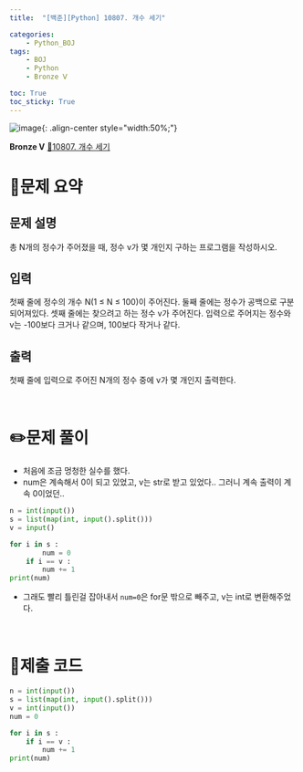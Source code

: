 ```yaml
---
title:  "[백준][Python] 10807. 개수 세기" 

categories: 
    - Python_BOJ
tags: 
    - BOJ
    - Python
    - Bronze Ⅴ

toc: True
toc_sticky: True
---
```

![image](https://github.com/user-attachments/assets/32319fe8-99e9-4031-b5d1-9f1909b510dc){: .align-center style="width:50%;"}

**Bronze Ⅴ** 
[🔗10807. 개수 세기]('https://www.acmicpc.net/problem/10807')

# 📝문제 요약
## 문제 설명
총 N개의 정수가 주어졌을 때, 정수 v가 몇 개인지 구하는 프로그램을 작성하시오.

## 입력
첫째 줄에 정수의 개수 N(1 ≤ N ≤ 100)이 주어진다. 둘째 줄에는 정수가 공백으로 구분되어져있다. 셋째 줄에는 찾으려고 하는 정수 v가 주어진다. 입력으로 주어지는 정수와 v는 -100보다 크거나 같으며, 100보다 작거나 같다.

## 출력
첫째 줄에 입력으로 주어진 N개의 정수 중에 v가 몇 개인지 출력한다.


<br>

# ✏️문제 풀이
- 처음에 조금 멍청한 실수를 했다.
- num은 계속해서 0이 되고 있었고, v는 str로 받고 있었다.. 그러니 계속 출력이 계속 0이었던..

```python
n = int(input())
s = list(map(int, input().split()))
v = input()

for i in s :
		num = 0
    if i == v :
        num += 1
print(num)
```

- 그래도 빨리 틀린걸 잡아내서 `num=0`은 for문 밖으로 빼주고, v는 int로 변환해주었다.

<br>

# 💯제출 코드
```python
n = int(input())
s = list(map(int, input().split()))
v = int(input())
num = 0

for i in s :
    if i == v :
        num += 1
print(num)
```